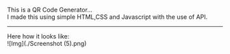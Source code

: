 This is a QR Code Generator...
<br>
I made this using simple HTML,CSS and Javascript with the use of API.
<br>
<hr>
Here how it looks like:
<br>
![Img](./Screenshot (5).png)
